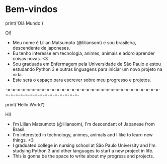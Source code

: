 # Bem-vindos
print('Olá Mundo')


Oi!
- Meu nome é Lilian Matsumoto (@liliansom) e sou brasileira, descendente de japoneses.
- Eu tenho interesse em tecnologia, animes, animais e adoro aprender coisas novas. <3
- Sou graduada em Enfermagem pela Universidade de São Paulo e estou estudando Python 3 e outras linguagens para iniciar um novo projeto na vida.
- Este será o espaço para escrever sobre meu progresso e projetos.

-=-=-=-=-=-=-=-=-=-=-=-=-=-=-=-=-=-=-=-=-=-=-=-=-=-=-=-=-=-=-=-=-=-=-=-=-=-=-=-=-=-=-=-=-=-=-

print('Hello World')

Hi!
- I’m Lilian Matsumoto (@liliansom), I'm descendant of Japanese from Brasil.
- I'm interested in technology, animes, animals and I like to learn new things. <3
- I graduated college in nursing school at São Paulo University and I'm studying Python 3 and other languages to start a new project in life.
- This is gonna be the space to write about my progress and projects.
